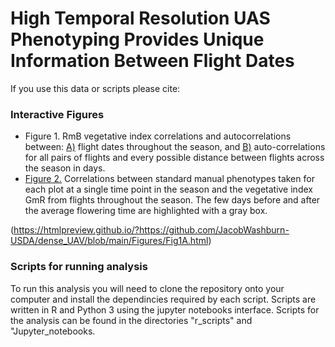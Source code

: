 # High Temporal Resolution UAS Phenotyping Provides Unique Information Between Flight Dates #

If you use this data or scripts please cite: <MANUSCRIPT CITATION>

### Interactive Figures ###

* Figure 1. RmB vegetative index correlations and autocorrelations between: [A)](https://htmlpreview.github.io/?https://github.com/JacobWashburn-USDA/dense_UAV/blob/main/Figures/Fig1A.html) flight dates throughout the season, and [B)](https://htmlpreview.github.io/?https://github.com/JacobWashburn-USDA/dense_UAV/blob/main/Figures/Fig1B.html) auto-correlations for all pairs of flights and every possible distance between flights across the season in days.
* [Figure 2.](https://htmlpreview.github.io/?https://github.com/JacobWashburn-USDA/dense_UAV/blob/main/Figures/Fig2.html) Correlations between standard manual phenotypes taken for each plot at a single time point in the season and the vegetative index GmR from flights throughout the season. The few days before and after the average flowering time are highlighted with a gray box.

(https://htmlpreview.github.io/?https://github.com/JacobWashburn-USDA/dense_UAV/blob/main/Figures/Fig1A.html)

### Scripts for running analysis ###

To run this analysis you will need to clone the repository onto your computer and install the dependincies required by each script. Scripts are written in R and Python 3 using the jupyter notebooks interface. Scripts for the analysis can be found in the directories "r_scripts" and "Jupyter_notebooks.
